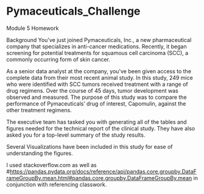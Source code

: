# Pymaceuticals_Challenge
Module 5 Homework


Background
You've just joined Pymaceuticals, Inc., a new pharmaceutical company that specializes in anti-cancer medications. Recently, it began screening for potential treatments for squamous cell carcinoma (SCC), a commonly occurring form of skin cancer.

As a senior data analyst at the company, you've been given access to the complete data from their most recent animal study. In this study, 249 mice who were identified with SCC tumors received treatment with a range of drug regimens. Over the course of 45 days, tumor development was observed and measured. The purpose of this study was to compare the performance of Pymaceuticals’ drug of interest, Capomulin, against the other treatment regimens.

The executive team has tasked you with generating all of the tables and figures needed for the technical report of the clinical study. They have also asked you for a top-level summary of the study results.

Several Visualizations have been included in this study for ease of understanding the figures. 

I used stackoverflow.com as well as #https://pandas.pydata.org/docs/reference/api/pandas.core.groupby.DataFrameGroupBy.mean.html#pandas.core.groupby.DataFrameGroupBy.mean 
in conjunction with referencing classwork.

